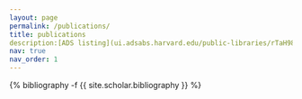 ```yaml
---
layout: page
permalink: /publications/
title: publications
description:[ADS listing](ui.adsabs.harvard.edu/public-libraries/rTaH98YmTs6-aZoxtV7WXg/)
nav: true
nav_order: 1
---
```

<!-- _pages/publications.md -->
<div class="publications">

{% bibliography -f {{ site.scholar.bibliography }} %}

</div>
